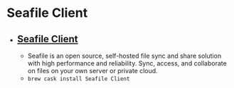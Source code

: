 # Seafile Client
- [Seafile Client](https://www.seafile.com/)
  - 
  - Seafile is an open source, self-hosted file sync and share solution with high performance and reliability. Sync, access, and collaborate on files on your own server or private cloud.
  - `brew cask install Seafile Client`

